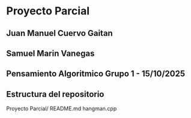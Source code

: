 # Proyecto Parcial

## Juan Manuel Cuervo Gaitan
## Samuel Marin Vanegas
## Pensamiento Algoritmico Grupo 1 - 15/10/2025

## Estructura del repositorio
Proyecto Parcial/
README.md
hangman.cpp
